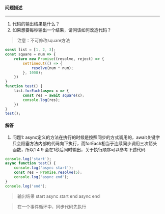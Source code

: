 #### 问题描述
---
1. 代码的输出结果是什么？
2. 如果想要每秒输出一个结果，请问该如何改造代码？
>注意：不可修改square方法

```javascript
const list = [1, 2, 3];
const square = num => {
    return new Promise((resolve, reject) => {
        setTimeout(() => {
            resolve(num * num);
        }, 1000);
    })
}
function test() {
    list.forEach(async x => {
        const res = await square(x);
        console.log(res);
    })
}
test();
```

#### 解答
1. 问题1: async定义的方法在执行的时候是按照同步的方式调用的，await关键字只会阻塞方法内部的代码向下执行，而forEach相当于连续同步调用三次箭头函数，所以1 4 9 会在1秒后同时输出，关于执行顺序可以参考下述代码
```javascript
console.log('start');
async function test() {
    console.log('async start');
    const res = Promise.resolve(5);
    console.log('async end');
}
console.log('end');
```
>输出结果
>start
>async start
>end
>async end

> 在一个事件循环中，同步代码先执行
